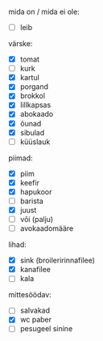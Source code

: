 mida on / mida ei ole:
- [ ] leib

värske:
- [x] tomat
- [ ] kurk
- [x] kartul
- [x] porgand
- [x] brokkol
- [x] lillkapsas
- [x] abokaado
- [x] õunad
- [x] sibulad
- [ ] küüslauk

piimad:
- [x] piim
- [x] keefir
- [x] hapukoor
- [ ] barista
- [x] juust
- [ ] või (palju)
- [ ] avokaadomääre

lihad:
- [x] sink (broileririnnafilee)
- [x] kanafilee
- [ ] kala

mittesöödav:
- [ ] salvakad
- [x] wc paber
- [ ] pesugeel sinine